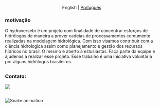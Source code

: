 <p align="center">
  <span>English</span> |
  <a href="https://github.com/hydroversebr/hydroversebr/blob/main/lang/portugues/README.md">Português</a>

### motivação

O hydroversebr é um projeto com finalidade de concentrar esforços de hidrólogos de maneira a prover cadeias de processamentos comumente realizadas na modelagem hidrológica. Com isso visamos contribuir com a ciência hidrologica assim como planejamento e gestão dos recursos hídricos no brasil. O mesmo é aberto à estusiastas. Faça parte da equipe e ajudenos a realizar esse projeto. Esse trabalho é uma iniciativa voluntária por alguns hidrólogos brasileiros.

##
### Contato:

<div> 
  <a href = "mailto:hydroversebr@gmail.com; tcalegario@gmail.com; daniel_althoff@hotmail.com;"><img src="https://img.shields.io/badge/Gmail-D14836?style=for-the-badge&logo=gmail&logoColor=white" target="_blank"></a>

##

  ![Snake animation](https://github.com/hydroversebr/hydroversebr/blob/output/github-contribution-grid-snake.svg)
